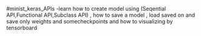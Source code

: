  #minist_keras_APIs
-learn how to create model using (Seqential API,Functional API,Subclass  API)
, how to save a model , load saved on and save only weights and somecheckpoints
and how to visualizing by tensorboard
